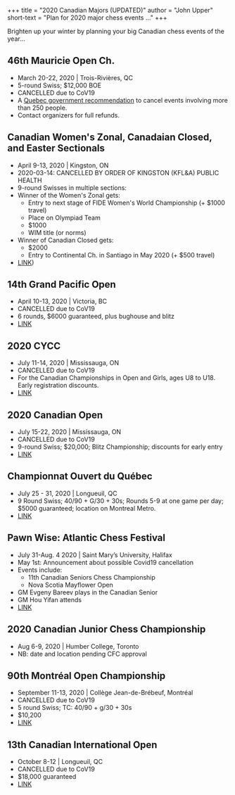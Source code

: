+++
title = "2020 Canadian Majors (UPDATED)"
author = "John Upper"
short-text = "Plan for 2020 major chess events ..."
+++

Brighten up your winter by planning your big Canadian chess events of the year...

## 46th Mauricie Open Ch.
* March 20-22, 2020 | Trois-Rivières, QC
* 5-round Swiss; $12,000 BOE
* CANCELLED due to CoV19
* A [Quebec government recommendation](https://www.fqechecs.qc.ca/editeur/articles/index.php?id=14194&utm_source=Cyberimpact&utm_medium=email&utm_campaign=Info-lettre-mars-2020)
to cancel events involving more than 250 people.
* Contact organizers for full refunds.

## Canadian Women's Zonal, Canadaian Closed, and Easter Sectionals
* April 9-13, 2020 | Kingston, ON
* 2020-03-14: CANCELLED BY ORDER OF KINGSTON (KFL&A) PUBLIC HEALTH
* 9-round Swisses in multiple sections:
* Winner of the Women's Zonal gets:
  * Entry to next stage of FIDE Women's World Championship (+ $1000 travel)
  * Place on Olympiad Team
  * $1000
  * WIM title (or norms)
* Winner of Canadian Closed gets:
  * $2000
  * Entry to Continental Ch. in Santiago in May 2020 (+ $500 travel)
* [LINK](http://www.chesscanada.info/forum/showthread.php?5293-2020-Canada-Women-Zonal-amp-Canadian-Closed-amp-Easter-Sectionals-(U2200-U1900-U1600)))

## 14th Grand Pacific Open
* April 10-13, 2020 | Victoria, BC
* CANCELLED due to CoV19
* 6 rounds, $6000 guaranteed, plus bughouse and blitz
* [LINK](http://grandpacificopen.pbworks.com/)

## 2020 CYCC
* July 11-14, 2020 | Mississauga, ON
* CANCELLED due to CoV19
* For the Canadian Championships in Open and Girls, ages U8 to U18. Early registration discounts.
* [LINK](https://elevatemychess.com/cycc/)

## 2020 Canadian Open
* July 15-22, 2020 | Mississauga, ON
* CANCELLED due to CoV19
* 9-round Swiss; $20,000; Blitz Championship; discounts for early entry
* [LINK](https://elevatemychess.com/co/)

## Championnat Ouvert du Québec
* July 25 - 31, 2020 | Longueuil, QC
* 9 Round Swiss; 40/90 + G/30 + 30s; Rounds 5-9 at one game per day; $5000 guaranteed; location on Montreal Metro.
* [LINK](https://www.ovationechiqueenne.com/championnat-ouvert-du-queacutebec-2020.html)

## Pawn Wise: Atlantic Chess Festival
* July 31-Aug. 4 2020 | Saint Mary’s University, Halifax
* May 1st: Announcement about possible Covid19 cancellation
* Events include:
  * 11th Canadian Seniors Chess Championship
  * Nova Scotia Mayflower Open
* GM Evgeny Bareev plays in the Canadian Senior
* GM Hou Yifan attends
* [LINK](https://www.chessns.ca/portfolio/pawn-wise-the-atlantic-all-ages-chess-festival/)

## 2020 Canadian Junior Chess Championship
* Aug 6-9, 2020 | Humber College, Toronto
* NB: date and location pending CFC approval
 
## 90th Montréal Open Championship
* September 11-13, 2020 | Collège Jean-de-Brébeuf, Montréal
* CANCELLED due to CoV19
* 5 round Swiss; TC: 40/90 + g/30 + 30s
* $10,200
* [LINK](https://www.echecsahuntsic.com/)

## 13th Canadian International Open
* October 8-12 | Longueuil, QC
* CANCELLED due to CoV19
* $18,000 guaranteed
* [LINK](http://www.echecsinternational.ca/)
